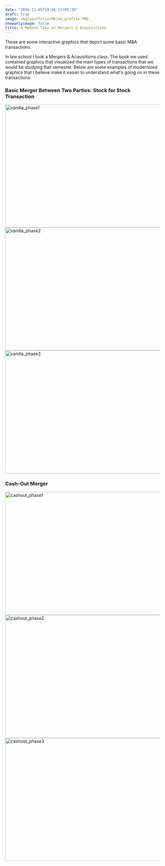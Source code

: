 ```yaml
---
date: "2016-11-05T19:56:17+05:30"
draft: true
image: img/portfolio/MA/ma_profile.PNG
showonlyimage: false
title: A Modern Take on Mergers & Acquisitions
---
```


These are some interactive graphics that depict some basic M&A transactions. 
<!--more-->

In law school I took a Mergers & Acquisitions class. The book we used contained graphics that visualized the main types of transactions that we would be studying that semester. Below are some examples of modernized graphics that I believe make it easier to understand what's going on in these transactions. 

### Basic Merger Between Two Parties: Stock for Stock Transaction 

<img src="/portfolio/7w_BLANK_files/vanilla_p1.PNG" alt="vanilla_phase1" width="600px" height="400px"/>

<img src="/portfolio/7w_BLANK_files/vanilla_p2.PNG" alt="vanilla_phase2" width="600px" height="400px"/>

<img src="/portfolio/7w_BLANK_files/vanilla_p3.PNG" alt="vanilla_phase3" width="600px" height="400px"/>

### Cash-Out Merger

<img src="/portfolio/7w_BLANK_files/cash_out_p1.PNG" alt="cashout_phase1" width="600px" height="400px"/>

<img src="/portfolio/7w_BLANK_files/cash_out_p2.PNG" alt="cashout_phase2" width="600px" height="400px"/>

<img src="/portfolio/7w_BLANK_files/cash_out_p3.PNG" alt="cashout_phase3" width="600px" height="400px"/>


